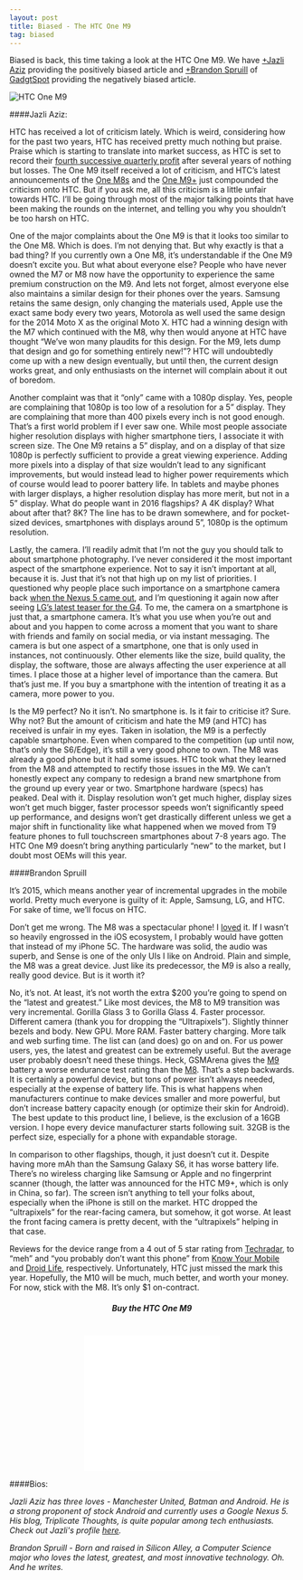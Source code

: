 ```yaml
---
layout: post
title: Biased - The HTC One M9
tag: biased
---
```


Biased is back, this time taking a look at the HTC One M9. We have [+Jazli Aziz](http://google.com/+JazliAziz) providing the positively biased article and [+Brandon Spruill](http://plus.google.com/+BrandonSpruill) of [GadgtSpot](http://www.gadgtspot.com/) providing the negatively biased article.

![HTC One M9](http://saky.in/images/htc-one-m9.jpg "Taken from Stuff")

####Jazli Aziz:

HTC has received a lot of criticism lately. Which is weird, considering how for the past two years, HTC has received pretty much nothing but praise. Praise which is starting to translate into market success, as HTC is set to record their [fourth successive quarterly profit](http://www.androidheadlines.com/2015/04/htc-reports-q1-2015-results-detailing-profit-fourth-consecutive-quarter.html) after several years of nothing but losses. The One M9 itself received a lot of criticism, and HTC’s latest announcements of the [One M8s](http://www.engadget.com/2015/04/02/htc-one-m8s-announced/) and the [One M9+](http://www.gsmarena.com/htc_one_m9_with_duo_camera_launched_in_china-news-11836.php) just compounded the criticism onto HTC. But if you ask me, all this criticism is a little unfair towards HTC. I’ll be going through most of the major talking points that have been making the rounds on the internet, and telling you why you shouldn’t be too harsh on HTC.

One of the major complaints about the One M9 is that it looks too similar to the One M8. Which is does. I’m not denying that. But why exactly is that a bad thing? If you currently own a One M8, it’s understandable if the One M9 doesn’t excite you. But what about everyone else? People who have never owned the M7 or M8 now have the opportunity to experience the same premium construction on the M9. And lets not forget, almost everyone else also maintains a similar design for their phones over the years. Samsung retains the same design, only changing the materials used, Apple use the exact same body every two years, Motorola as well used the same design for the 2014 Moto X as the original Moto X. HTC had a winning design with the M7 which continued with the M8, why then would anyone at HTC have thought “We’ve won many plaudits for this design. For the M9, lets dump that design and go for something entirely new!”? HTC will undoubtedly come up with a new design eventually, but until then, the current design works great, and only enthusiasts on the internet will complain about it out of boredom.

Another complaint was that it “only” came with a 1080p display. Yes, people are complaining that 1080p is too low of a resolution for a 5” display. They are complaining that more than 400 pixels every inch is not good enough. That’s a first world problem if I ever saw one. While most people associate higher resolution displays with higher smartphone tiers, I associate it with screen size. The One M9 retains a 5” display, and on a display of that size 1080p is perfectly sufficient to provide a great viewing experience. Adding more pixels into a display of that size wouldn’t lead to any significant improvements, but would instead lead to higher power requirements which of course would lead to poorer battery life. In tablets and maybe phones with larger displays, a higher resolution display has more merit, but not in a 5” display. What do people want in 2016 flagships? A 4K display? What about after that? 8K? The line has to be drawn somewhere, and for pocket-sized devices, smartphones with displays around 5”, 1080p is the optimum resolution.

Lastly, the camera. I’ll readily admit that I’m not the guy you should talk to about smartphone photography. I’ve never considered it the most important aspect of the smartphone experience. Not to say it isn’t important at all, because it is. Just that it’s not that high up on my list of priorities. I questioned why people place such importance on a smartphone camera back [when the Nexus 5 came out](https://plus.google.com/+JazliAziz/posts/DUBDiMGM4CR), and I’m questioning it again now after seeing [LG’s latest teaser for the G4](https://plus.google.com/+JazliAziz/posts/gXguDjHP22D). To me, the camera on a smartphone is just that, a smartphone camera. It’s what you use when you’re out and about and you happen to come across a moment that you want to share with friends and family on social media, or via instant messaging. The camera is but one aspect of a smartphone, one that is only used in instances, not continuously. Other elements like the size, build quality, the display, the software, those are always affecting the user experience at all times. I place those at a higher level of importance than the camera. But that’s just me. If you buy a smartphone with the intention of treating it as a camera, more power to you.

Is the M9 perfect? No it isn’t. No smartphone is. Is it fair to criticise it? Sure. Why not? But the amount of criticism and hate the M9 (and HTC) has received is unfair in my eyes. Taken in isolation, the M9 is a perfectly capable smartphone. Even when compared to the competition (up until now, that’s only the S6/Edge), it’s still a very good phone to own. The M8 was already a good phone but it had some issues. HTC took what they learned from the M8 and attempted to rectify those issues in the M9. We can’t honestly expect any company to redesign a brand new smartphone from the ground up every year or two. Smartphone hardware (specs) has peaked. Deal with it. Display resolution won’t get much higher, display sizes won’t get much bigger, faster processor speeds won’t significantly speed up performance, and designs won’t get drastically different unless we get a major shift in functionality like what happened when we moved from T9 feature phones to full touchscreen smartphones about 7-8 years ago. The HTC One M9 doesn’t bring anything particularly “new” to the market, but I doubt most OEMs will this year.

####Brandon Spruill

It’s 2015, which means another year of incremental upgrades in the mobile world. Pretty much everyone is guilty of it: Apple, Samsung, LG, and HTC. For sake of time, we’ll focus on HTC.

Don’t get me wrong. The M8 was a spectacular phone! I [loved](http://www.gadgtspot.com/2014/07/30/htc-one-m8-review/) it. If I wasn’t so heavily engrossed in the iOS ecosystem, I probably would have gotten that instead of my iPhone 5C. The hardware was solid, the audio was superb, and Sense is one of the only UIs I like on Android. Plain and simple, the M8 was a great device. Just like its predecessor, the M9 is also a really, really good device. But is it worth it?

No, it’s not. At least, it’s not worth the extra $200 you’re going to spend on the “latest and greatest.” Like most devices, the M8 to M9 transition was very incremental. Gorilla Glass 3 to Gorilla Glass 4. Faster processor. Different camera (thank you for dropping the “Ultrapixels”). Slightly thinner bezels and body. New GPU. More RAM. Faster battery charging. More talk and web surfing time. The list can (and does) go on and on. For us power users, yes, the latest and greatest can be extremely useful. But the average user probably doesn’t need these things. Heck, GSMArena gives the [M9](http://www.gsmarena.com/battery-test.php3?idPhone=6891#show) battery a worse endurance test rating than the [M8](http://www.gsmarena.com/battery-test.php3?idPhone=6074#show). That’s a step backwards. It is certainly a powerful device, but tons of power isn’t always needed, especially at the expense of battery life. This is what happens when manufacturers continue to make devices smaller and more powerful, but don’t increase battery capacity enough (or optimize their skin for Android).  The best update to this product line, I believe, is the exclusion of a 16GB version. I hope every device manufacturer starts following suit. 32GB is the perfect size, especially for a phone with expandable storage.

In comparison to other flagships, though, it just doesn’t cut it. Despite having more mAh than the Samsung Galaxy S6, it has worse battery life. There’s no wireless charging like Samsung or Apple and no fingerprint scanner (though, the latter was announced for the HTC M9+, which is only in China, so far). The screen isn’t anything to tell your folks about, especially when the iPhone is still on the market. HTC dropped the “ultrapixels” for the rear-facing camera, but somehow, it got worse. At least the front facing camera is pretty decent, with the “ultrapixels” helping in that case.

Reviews for the device range from a 4 out of 5 star rating from [Techradar](http://www.techradar.com/us/reviews/phones/mobile-phones/htc-one-m9-1285623/review), to “meh” and “you probably don’t want this phone” from [Know Your Mobile](http://www.knowyourmobile.com/mobile-phones/htc-one-m9/23109/htc-one-m9-review-specs-camera-sense-7-android-lollipop-update-detailed) and [Droid Life](http://www.droid-life.com/2015/04/21/htc-one-m9-review-2/), respectively. Unfortunately, HTC just missed the mark this year. Hopefully, the M10 will be much, much better, and worth your money. For now, stick with the M8. It’s only $1 on-contract.

<center><h5>Buy the HTC One M9</h5><br><iframe style="width:240px;height:240px;" marginwidth="0" marginheight="0" scrolling="no" frameborder="0" src="//ws-in.amazon-adsystem.com/widgets/q?ServiceVersion=20070822&OneJS=1&Operation=GetAdHtml&MarketPlace=IN&source=ac&ref=tf_til&ad_type=product_link&tracking_id=sakyin-21&marketplace=amazon&region=IN&placement=B00W7B72SS&asins=B00W7B72SS&linkId=HPPC5D4FXW5FJTOK&show_border=true&link_opens_in_new_window=true">
</iframe></center>

####Bios:

*Jazli Aziz has three loves - Manchester United, Batman and Android. He is a strong proponent of stock Android and currently uses a Google Nexus 5. His blog, Triplicate Thoughts, is quite popular among tech enthusiasts. Check out Jazli's profile [here](http://google.com/+JazliAziz).*

*Brandon Spruill - Born and raised in Silicon Alley, a Computer Science major who loves the latest, greatest, and most innovative technology. Oh. And he writes.*

